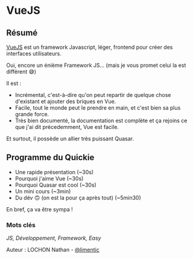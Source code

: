 # VueJS

## Résumé
[VueJS](https://vuejs.org/v2/guide/) est un framework Javascript, léger, frontend pour créer des interfaces utilisateurs. 

Oui, encore un énième Framework JS... (mais je vous promet celui la est différent 😅)

Il est : 
- Incrémental, c'est-à-dire qu'on peut repartir de quelque chose d'existant et ajouter des briques en Vue.
- Facile, tout le monde peut le prendre en main, et c'est bien sa plus grande force.
- Très bien documenté, la documentation est complète et ça rejoins ce que j'ai dit précedemment, Vue est facile.

Et surtout, il possède un allier très puissant Quasar.

## Programme du Quickie
- Une rapide présentation (~30s)
- Pourquoi j'aime Vue (~30s)
- Pourquoi Quasar est cool (~30s)
- Un mini cours (~3min)
- Du dév 🙃 (on est la pour ça après tout) (~5min30)

En bref, ça va être sympa !

### Mots clés
*JS, Développement, Framework, Easy*

Auteur : LOCHON Nathan - [@limentic](https://github.com/limentic)